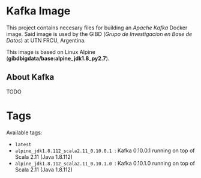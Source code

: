 # Kafka Image

This project contains necesary files for building an *Apache Kafka* Docker image.
Said image is used by the GIBD (_Grupo de Investigacion en Base de Datos_) at UTN FRCU, Argentina.

This image is based on Linux Alpine (**gibdbigdata/base:alpine_jdk1.8_py2.7**).

## About Kafka

TODO


# Tags
Available tags:
- ```latest```
- ```alpine_jdk1.8.112_scala2.11_0.10.0.1 ```: Kafka 0.10.0.1 running on top of Scala 2.11 (Java 1.8.112)
- ```alpine_jdk1.8.112_scala2.11_0.10.1.0 ```: Kafka 0.10.1.0 running on top of Scala 2.11 (Java 1.8.112)
